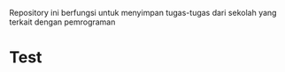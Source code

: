 Repository ini berfungsi untuk menyimpan tugas-tugas dari sekolah yang terkait dengan pemrograman



# Test
